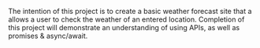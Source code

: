 The intention of this project is to create a basic weather forecast site that a allows a user to check the weather of an entered location. Completion of this project will demonstrate an understanding of using APIs, as well as promises & async/await.
